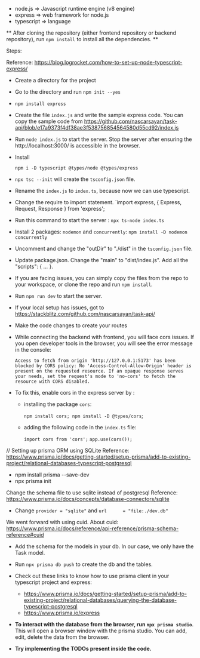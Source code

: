 - node.js => Javascript runtime engine (v8 engine)
- express => web framework for node.js
- typescript => language

** After cloning the repository (either frontend repository or backend repository), run `npm install` to install all the dependencies. **

Steps:

Reference: https://blog.logrocket.com/how-to-set-up-node-typescript-express/

- Create a directory for the project
- Go to the directory and run `npm init --yes`
- `npm install express`
- Create the file `index.js` and write the sample express code.
You can copy the sample code from https://github.com/nascarsayan/task-api/blob/e17a9373f4df38ae3f538756854564580d55cd92/index.js
- Run `node index.js` to start the server. Stop the server after ensuring the http://localhost:3000/ is accessible in the browser.
- Install

    `npm i -D typescript @types/node @types/express`
- `npx tsc --init` will create the `tsconfig.json` file.
- Rename the `index.js` to `index.ts`, because now we can use typescript.
- Change the require to import statement.
   `import express, { Express, Request, Response } from 'express';
- Run this command to start the server : `npx ts-node index.ts`
- Install 2 packages: `nodemon` and `concurrently`:
    `npm install -D nodemon concurrently`
- Uncomment and change the "outDir" to "./dist" in the `tsconfig.json` file.

- Update package.json.
    Change the "main" to "dist/index.js".
    Add all the "scripts": { ... }.
- If you are facing issues, you can simply copy the files from the repo to your workspace, or clone the repo and run `npm install`.
- Run `npm run dev` to start the server.
- If your local setup has issues, got to https://stackblitz.com/github.com/nascarsayan/task-api/
- Make the code changes to create your routes
- While connecting the backend with frontend, you will face cors issues.
 If you open developer tools in the browser, you will see the error message in the console:
    ```
    Access to fetch from origin 'http://127.0.0.1:5173' has been blocked by CORS policy: No 'Access-Control-Allow-Origin' header is present on the requested resource. If an opaque response serves your needs, set the request's mode to 'no-cors' to fetch the resource with CORS disabled.
    ```
- To fix this, enable cors in the express server by :
    + installing the package `cors`:

        `npm install cors; npm install -D @types/cors`;
    + adding the following code in the `index.ts` file:

        `import cors from 'cors';`
    `app.use(cors());`

// Setting up prisma ORM using SQLite
Reference: https://www.prisma.io/docs/getting-started/setup-prisma/add-to-existing-project/relational-databases-typescript-postgresql

- npm install prisma --save-dev
- npx prisma init

Change the schema file to use sqlite instead of postgresql
Reference: https://www.prisma.io/docs/concepts/database-connectors/sqlite
- Change `provider = "sqlite"` and `url      = "file:./dev.db"` 

We went forward with using cuid. About cuid: https://www.prisma.io/docs/reference/api-reference/prisma-schema-reference#cuid
- Add the schema for the models in your db. In our case, we only have the Task model.

- Run `npx prisma db push` to create the db and the tables.

- Check out these links to know how to use prisma client in your typescript project and express: 
    + https://www.prisma.io/docs/getting-started/setup-prisma/add-to-existing-project/relational-databases/querying-the-database-typescript-postgresql
    + https://www.prisma.io/express

- **To interact with the database from the browser, run `npx prisma studio`**. This will open a browser window with the prisma studio. You can add, edit, delete the data from the browser.

- **Try implementing the TODOs present inside the code.** 
